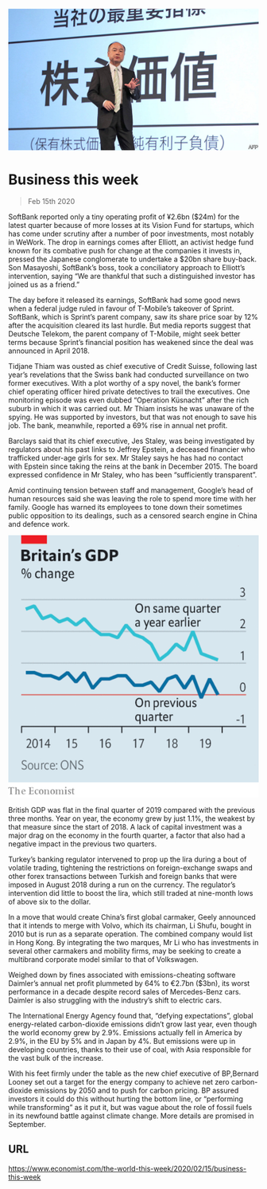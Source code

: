 ![](./images/20200215_WWP501.jpg)

# Business this week

> Feb 15th 2020

SoftBank reported only a tiny operating profit of ¥2.6bn ($24m) for the latest quarter because of more losses at its Vision Fund for startups, which has come under scrutiny after a number of poor investments, most notably in WeWork. The drop in earnings comes after Elliott, an activist hedge fund known for its combative push for change at the companies it invests in, pressed the Japanese conglomerate to undertake a $20bn share buy-back. Son Masayoshi, SoftBank’s boss, took a conciliatory approach to Elliott’s intervention, saying “We are thankful that such a distinguished investor has joined us as a friend.”

The day before it released its earnings, SoftBank had some good news when a federal judge ruled in favour of  T-Mobile’s takeover of Sprint. SoftBank, which is Sprint’s parent company, saw its share price soar by 12% after the acquisition cleared its last hurdle. But media reports suggest that Deutsche Telekom, the parent company of T-Mobile, might seek better terms because Sprint’s financial position has weakened since the deal was announced in April 2018.

Tidjane Thiam was ousted as chief executive of Credit Suisse, following last year’s revelations that the Swiss bank had conducted surveillance on two former executives. With a plot worthy of a spy novel, the bank’s former chief operating officer hired private detectives to trail the executives. One monitoring episode was even dubbed “Operation Küsnacht” after the rich suburb in which it was carried out. Mr Thiam insists he was unaware of the spying. He was supported by investors, but that was not enough to save his job. The bank, meanwhile, reported a 69% rise in annual net profit.

Barclays said that its chief executive, Jes Staley, was being investigated by regulators about his past links to Jeffrey Epstein, a deceased financier who trafficked under-age girls for sex. Mr Staley says he has had no contact with Epstein since taking the reins at the bank in December 2015. The board expressed confidence in Mr Staley, who has been “sufficiently transparent”.

Amid continuing tension between staff and management, Google’s head of human resources said she was leaving the role to spend more time with her family. Google has warned its employees to tone down their sometimes public opposition to its dealings, such as a censored search engine in China and defence work.



![](./images/20200215_WWC175.png)

British GDP was flat in the final quarter of 2019 compared with the previous three months. Year on year, the economy grew by just 1.1%, the weakest by that measure since the start of 2018. A lack of capital investment was a major drag on the economy in the fourth quarter, a factor that also had a negative impact in the previous two quarters.

Turkey’s banking regulator intervened to prop up the lira during a bout of volatile trading, tightening the restrictions on foreign-exchange swaps and other forex transactions between Turkish and foreign banks that were imposed in August 2018 during a run on the currency. The regulator’s intervention did little to boost the lira, which still traded at nine-month lows of above six to the dollar.

In a move that would create China’s first global carmaker, Geely announced that it intends to merge with Volvo, which its chairman, Li Shufu, bought in 2010 but is run as a separate operation. The combined company would list in Hong Kong. By integrating the two marques, Mr Li who has investments in several other carmakers and mobility firms, may be seeking to create a multibrand corporate model similar to that of Volkswagen.

Weighed down by fines associated with emissions-cheating software Daimler’s annual net profit plummeted by 64% to €2.7bn ($3bn), its worst performance in a decade despite record sales of Mercedes-Benz cars. Daimler is also struggling with the industry’s shift to electric cars.

The International Energy Agency found that, “defying expectations”, global energy-related carbon-dioxide emissions didn’t grow last year, even though the world economy grew by 2.9%. Emissions actually fell in America by 2.9%, in the EU by 5% and in Japan by 4%. But emissions were up in developing countries, thanks to their use of coal, with Asia responsible for the vast bulk of the increase.

With his feet firmly under the table as the new chief executive of BP,Bernard Looney set out a target for the energy company to achieve net zero carbon-dioxide emissions by 2050 and to push for carbon pricing. BP assured investors it could do this without hurting the bottom line, or “performing while transforming” as it put it, but was vague about the role of fossil fuels in its newfound battle against climate change. More details are promised in September.

## URL

https://www.economist.com/the-world-this-week/2020/02/15/business-this-week
